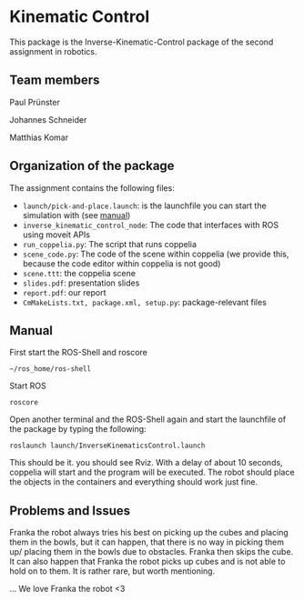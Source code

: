 # Kinematic Control

This package is the Inverse-Kinematic-Control package of the second assignment in robotics.

## Team members
Paul Prünster

Johannes Schneider

Matthias Komar

## Organization of the package
The assignment contains the following files:
- `launch/pick-and-place.launch`: is the launchfile you can start the simulation with (see [manual](#manual))
- `inverse_kinematic_control_node`: The code that interfaces with ROS using moveit APIs
- `run_coppelia.py`: The script that runs coppelia
- `scene_code.py`: The code of the scene within coppelia (we provide this, because the code editor within coppelia is not good)
- `scene.ttt`: the coppelia scene
- `slides.pdf`: presentation slides
- `report.pdf`: our report
- `CmMakeLists.txt, package.xml, setup.py`: package-relevant files


## Manual

First start the ROS-Shell and roscore
```shell
~/ros_home/ros-shell
```
Start ROS
```shell
roscore
```

Open another terminal and the ROS-Shell again and start the launchfile of the package by typing the following:

```shell
roslaunch launch/InverseKinematicsControl.launch
```

This should be it. you should see Rviz. With a delay of about 10 seconds, coppelia will start and the program will be executed. The robot should place the objects in the containers and everything should work just fine.

## Problems and Issues
Franka the robot always tries his best on picking up the cubes and placing them in the bowls, but it can happen, that there is no way in picking them up/ placing them in the bowls due to obstacles. Franka then skips the cube.
It can also happen that Franka the robot picks up cubes and is not able to hold on to them. It is rather rare, but worth mentioning.


... We love Franka the robot <3
